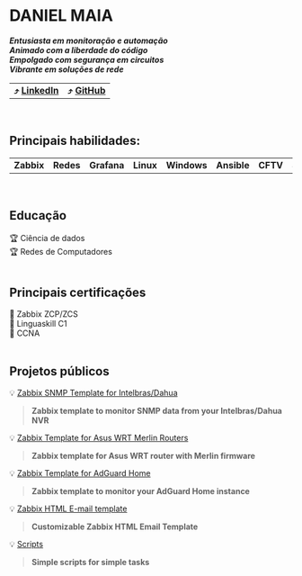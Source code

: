<!--
<style>
  table {
    border-collapse: separate;
    border: 2px solid black;
    border-radius: 6px;
  }
  tr:nth-child(even) {
    background-color: #dddddd;
  }
</style>
-->

# DANIEL MAIA
_**Entusiasta em monitoração e automação \
Animado com a liberdade do código \
Empolgado com segurança em circuitos \
Vibrante em soluções de rede**_
<BR>

<table>
  <tr>
    <td><b>⤴️ <a href="https://www.linkedin.com/in/daniel-maia-6aaaa622a">LinkedIn</a></b></td>
    <td><b>⤴️ <a href="https://github.com/diasdmhub">GitHub</a></b></td>
  </tr>
</table>
<BR>

## Principais habilidades:
<table>
  <tr>
    <td><b>Zabbix</b></td>
    <td><b>Redes</b></td>
    <td><b>Grafana</b></td>
    <td><b>Linux</b></td>
    <td><b>Windows</b></td>
    <td><b>Ansible</b></td>
    <td><b>CFTV</b></td>
    <td><b>SRE</b></td>
  </tr>
</table>
<BR>

## Educação
🏆 Ciência de dados \
🏆 Redes de Computadores \
<BR>

## Principais certificações
🏅 Zabbix ZCP/ZCS \
🏅 Linguaskill C1 \
🏅 CCNA \
<BR>

## Projetos públicos
💡 [Zabbix SNMP Template for Intelbras/Dahua](https://diasdmhub.github.io/Intelbras_NVR_Zabbix_Template)
> **Zabbix template to monitor SNMP data from your Intelbras/Dahua NVR**

💡 [Zabbix Template for Asus WRT Merlin Routers](https://github.com/diasdmhub/Asus_Merlin_Zabbix_Template)
> **Zabbix template for Asus WRT router with Merlin firmware**

💡 [Zabbix Template for AdGuard Home](https://github.com/diasdmhub/AdGuard_Home_Zabbix_Template)
> **Zabbix template to monitor your AdGuard Home instance**

💡 [Zabbix HTML E-mail template](https://github.com/diasdmhub/Zabbix_Html_E-mail_Template)
> **Customizable Zabbix HTML Email Template**

💡 [Scripts](https://diasdmhub.github.io/scripts/)
> **Simple scripts for simple tasks**
<BR>

